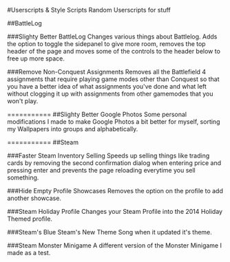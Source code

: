 #Userscripts & Style Scripts
Random Userscripts for stuff

##BattleLog

###Slighty Better BattleLog
Changes various things about Battlelog. Adds the option to toggle the sidepanel to give more room, removes the top header of the page and moves some of the controls to the header below to free up more space.

###Remove Non-Conquest Assignments
Removes all the Battlefield 4 assignments that require playing game modes other than Conquest so that you have a better idea of what assignments you've done and what left without clogging it up with assignments from other gamemodes that you won't play.

===========
##Slighty Better Google Photos
Some personal modifications I made to make Google Photos a bit better for myself, sorting my Wallpapers into groups and alphabetically.

===========
##Steam

###Faster Steam Inventory Selling
Speeds up selling things like trading cards by removing the second confirmation dialog when entering price and pressing enter and prevents the page reloading everytime you sell something.

###Hide Empty Profile Showcases
Removes the option on the profile to add another showcase.

###Steam Holiday Profile
Changes your Steam Profile into the 2014 Holiday Themed profile.

###Steam's Blue
Steam's New Theme Song when it updated it's theme.

###Steam Monster Minigame
A different version of the Monster Minigame I made as a test.